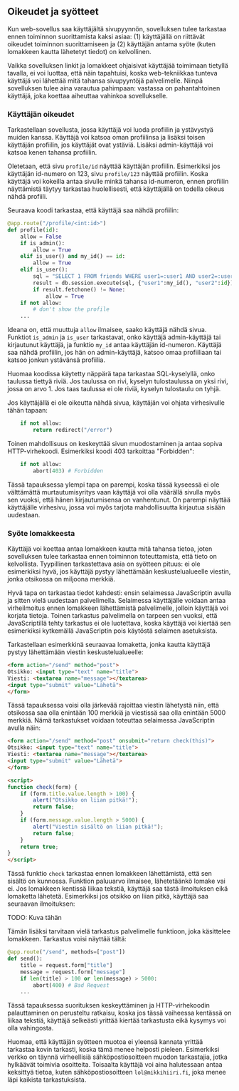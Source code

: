 ## Oikeudet ja syötteet

Kun web-sovellus saa käyttäjältä sivupyynnön, sovelluksen tulee tarkastaa ennen toiminnon suorittamista kaksi asiaa: (1) käyttäjällä on riittävät oikeudet toiminnon suorittamiseen ja (2) käyttäjän antama syöte (kuten lomakkeen kautta lähetetyt tiedot) on kelvollinen.

Vaikka sovelluksen linkit ja lomakkeet ohjaisivat käyttäjää toimimaan tietyllä tavalla, ei voi luottaa, että näin tapahtuisi, koska web-tekniikkaa tunteva käyttäjä voi lähettää mitä tahansa sivupyyntöjä palvelimelle. Niinpä sovelluksen tulee aina varautua pahimpaan: vastassa on pahantahtoinen käyttäjä, joka koettaa aiheuttaa vahinkoa sovellukselle.

### Käyttäjän oikeudet

Tarkastellaan sovellusta, jossa käyttäjä voi luoda profiilin ja ystävystyä muiden kanssa. Käyttäjä voi katsoa oman profiilinsa ja lisäksi toisen käyttäjän profiilin, jos käyttäjät ovat ystäviä. Lisäksi admin-käyttäjä voi katsoa kenen tahansa profiilin.

Oletetaan, että sivu `profile/id` näyttää käyttäjän profiilin. Esimerkiksi jos käyttäjän id-numero on 123, sivu `profile/123` näyttää profiilin. Koska käyttäjä voi kokeilla antaa sivulle minkä tahansa id-numeron, ennen profiilin näyttämistä täytyy tarkastaa huolellisesti, että käyttäjällä on todella oikeus nähdä profiili.

Seuraava koodi tarkastaa, että käyttäjä saa nähdä profiilin:

```python
@app.route("/profile/<int:id>")
def profile(id):
    allow = False
    if is_admin():
        allow = True
    elif is_user() and my_id() == id:
        allow = True
    elif is_user():
        sql = "SELECT 1 FROM friends WHERE user1=:user1 AND user2=:user2"
        result = db.session.execute(sql, {"user1":my_id(), "user2":id})
        if result.fetchone() != None:
            allow = True
    if not allow:
        # don't show the profile
    ...
```

Ideana on, että muuttuja `allow` ilmaisee, saako käyttäjä nähdä sivua. Funktiot `is_admin` ja `is_user` tarkastavat, onko käyttäjä admin-käyttäjä tai kirjautunut käyttäjä, ja funktio `my_id` antaa käyttäjän id-numeron. Käyttäjä saa nähdä profiilin, jos hän on admin-käyttäjä, katsoo omaa profiiliaan tai katsoo jonkun ystävänsä profiilia.

Huomaa koodissa käytetty näppärä tapa tarkastaa SQL-kyselyllä, onko taulussa tiettyä riviä. Jos taulussa on rivi, kyselyn tulostaulussa on yksi rivi, jossa on arvo 1. Jos taas taulussa ei ole riviä, kyselyn tulostaulu on tyhjä.

Jos käyttäjällä ei ole oikeutta nähdä sivua, käyttäjän voi ohjata virhesivulle tähän tapaan:

```python
    if not allow:
        return redirect("/error")
```

Toinen mahdollisuus on keskeyttää sivun muodostaminen ja antaa sopiva HTTP-virhekoodi. Esimerkiksi koodi 403 tarkoittaa "Forbidden":

```python
    if not allow:
        abort(403) # Forbidden
```

Tässä tapauksessa ylempi tapa on parempi, koska tässä kyseessä ei ole välttämättä murtautumisyritys vaan käyttäjä voi olla väärällä sivulla myös sen vuoksi, että hänen kirjautumisensa on vanhentunut. On parempi näyttää käyttäjälle virhesivu, jossa voi myös tarjota mahdollisuutta kirjautua sisään uudestaan.

### Syöte lomakkeesta

Käyttäjä voi koettaa antaa lomakkeen kautta mitä tahansa tietoa, joten sovelluksen tulee tarkastaa ennen toiminnon toteuttamista, että tieto on kelvollista. Tyypillinen tarkastettava asia on syötteen pituus: ei ole esimerkiksi hyvä, jos käyttäjä pystyy lähettämään keskustelualueelle viestin, jonka otsikossa on miljoona merkkiä.

Hyvä tapa on tarkastaa tiedot kahdesti: ensin selaimessa JavaScriptin avulla ja sitten vielä uudestaan palvelimella. Selaimessa käyttäjälle voidaan antaa virheilmoitus ennen lomakkeen lähettämistä palvelimelle, jolloin käyttäjä voi korjata tietoja. Toinen tarkastus palvelimella on tarpeen sen vuoksi, että JavaScriptillä tehty tarkastus ei ole luotettava, koska käyttäjä voi kiertää sen esimerkiksi kytkemällä JavaScriptin pois käytöstä selaimen asetuksista.

Tarkastellaan esimerkkinä seuraavaa lomaketta, jonka kautta käyttäjä pystyy lähettämään viestin keskustelualueelle:

```html
<form action="/send" method="post">
Otsikko: <input type="text" name="title">
Viesti: <textarea name="message"></textarea>
<input type="submit" value="Lähetä">
</form>
```

Tässä tapauksessa voisi olla järkevää rajoittaa viestin lähetystä niin, että otsikossa saa olla enintään 100 merkkiä ja viestissä saa olla enintään 5000 merkkiä. Nämä tarkastukset voidaan toteuttaa selaimessa JavaScriptin avulla näin:

```html
<form action="/send" method="post" onsubmit="return check(this)">
Otsikko: <input type="text" name="title">
Viesti: <textarea name="message"></textarea>
<input type="submit" value="Lähetä">
</form>

<script>
function check(form) {
    if (form.title.value.length > 100) {
        alert("Otsikko on liian pitkä!");
        return false;
    }
    if (form.message.value.length > 5000) {
        alert("Viestin sisältö on liian pitkä!");
        return false;
    }
    return true;
}
</script>
```

Tässä funktio `check` tarkastaa ennen lomakkeen lähettämistä, että sen sisältö on kunnossa. Funktion paluuarvo ilmaisee, lähetetäänkö lomake vai ei. Jos lomakkeen kentissä liikaa tekstiä, käyttäjä saa tästä ilmoituksen eikä lomaketta lähetetä. Esimerkiksi jos otsikko on liian pitkä, käyttäjä saa seuraavan ilmoituksen:

TODO: Kuva tähän

Tämän lisäksi tarvitaan vielä tarkastus palvelimelle funktioon, joka käsittelee lomakkeen. Tarkastus voisi näyttää tältä:

```python
@app.route("/send", methods=["post"])
def send():
    title = request.form["title"]
    message = request.form["message"]
    if len(title) > 100 or len(message) > 5000:
        abort(400) # Bad Request
    ...
```

Tässä tapauksessa suorituksen keskeyttäminen ja HTTP-virhekoodin palauttaminen on perusteltu ratkaisu, koska jos tässä vaiheessa kentässä on liikaa tekstiä, käyttäjä selkeästi yrittää kiertää tarkastusta eikä kysymys voi olla vahingosta.

Huomaa, että käyttäjän syötteen muotoa ei yleensä kannata yrittää tarkastaa kovin tarkasti, koska tämä menee helposti pieleen. Esimerkiksi verkko on täynnä virheellisiä sähköpostiosoitteen muodon tarkastajia, jotka hylkäävät toimivia osoitteita. Toisaalta käyttäjä voi aina halutessaan antaa keksittyä tietoa, kuten sähköpostiosoitteen `lol@mikkihiiri.fi`, joka menee läpi kaikista tarkastuksista.